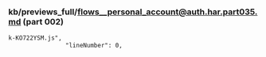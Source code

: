 ### kb/previews_full/flows__personal_account@auth.har.part035.md (part 002)

```md
k-KO722YSM.js",
                "lineNumber": 0,
      
```

```
